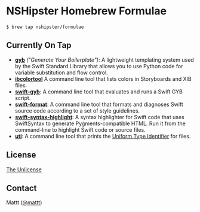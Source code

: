 # NSHipster Homebrew Formulae

```terminal
$ brew tap nshipster/formulae
```

## Currently On Tap

- **[gyb][gyb]** _("Generate Your Boilerplate")_:
  A lightweight templating system used by the Swift Standard Library
  that allows you to use Python code for variable substitution and flow control.
- **[ibcolortool][ibcolortool]**
  A command line tool that lists colors in Storyboards and XIB files.
- **[swift-gyb][swift-gyb]**:
  A command line tool that evaluates and runs a Swift GYB script.
- **[swift-format][swift-format]**:
  A command line tool that formats and diagnoses Swift source code
  according to a set of style guidelines.
- **[swift-syntax-highlight][swift-syntax-highlight]**:
  A syntax highlighter for Swift code that uses SwiftSyntax to generate Pygments-compatible HTML.
  Run it from the command-line to highlight Swift code or source files.
- **[uti][uti]**:
  A command line tool that prints the
  [Uniform Type Identifier](https://en.wikipedia.org/wiki/Uniform_Type_Identifier)
  for files.

## License

[The Unlicense](http://unlicense.org)

## Contact

Mattt ([@mattt](https://twitter.com/mattt))

[gyb]: https://nshipster.com/swift-gyb/
[ibcolortool]: https://github.com/NSHipster/ibcolortool
[swift-gyb]: https://github.com/NSHipster/swift-gyb
[swift-format]: https://github.com/NSHipster/swift-format
[swift-syntax-highlight]: https://github.com/NSHipster/SwiftSyntaxHighlighter
[uti]: https://github.com/NSHipster/uti

